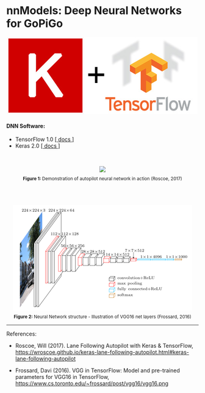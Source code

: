 # nnModels: Deep Neural Networks for GoPiGo

<p align="center">
  <img src="/img/keras-tensorflow-logo.jpg"/>
</p>


#### DNN Software:
 - TensorFlow 1.0 [[ docs ]](https://www.tensorflow.org/api_docs/python/)
 - Keras 2.0 [[ docs ]](https://keras.io/)

<br>



<p align="center">
  <img src="/img/autopilot-demo.gif"/>
  <br>
  <sub>
  <b> Figure 1: </b> Demonstration of autopilot neural network in action (Roscoe, 2017)</sub>
</p>


<br><br>

<p align="center">
  <img src="/img/vgg16-viz.png"/>
  <br>
  <sub>
  <b> Figure 2: </b> Neural Network structure - Illustration of VGG16 net layers (Frossard, 2016)</sub>
</p>




---
References:
- Roscoe, Will (2017). Lane Following Autopilot with Keras & TensorFlow, https://wroscoe.github.io/keras-lane-following-autopilot.html#keras-lane-following-autopilot

- Frossard, Davi (2016). VGG in TensorFlow: Model and pre-trained parameters for VGG16 in TensorFlow, https://www.cs.toronto.edu/~frossard/post/vgg16/vgg16.png
